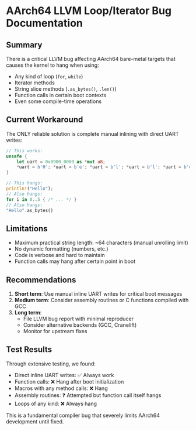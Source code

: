 # AArch64 LLVM Loop/Iterator Bug Documentation

## Summary

There is a critical LLVM bug affecting AArch64 bare-metal targets that causes the kernel to hang when using:
- Any kind of loop (`for`, `while`)
- Iterator methods
- String slice methods (`.as_bytes()`, `.len()`)
- Function calls in certain boot contexts
- Even some compile-time operations

## Current Workaround

The ONLY reliable solution is complete manual inlining with direct UART writes:

```rust
// This works:
unsafe {
    let uart = 0x0900_0000 as *mut u8;
    *uart = b'H'; *uart = b'e'; *uart = b'l'; *uart = b'l'; *uart = b'o'; *uart = b'\n';
}

// This hangs:
println!("Hello");
// Also hangs:
for i in 0..5 { /* ... */ }
// Also hangs:
"Hello".as_bytes()
```

## Limitations

- Maximum practical string length: ~64 characters (manual unrolling limit)
- No dynamic formatting (numbers, etc.)
- Code is verbose and hard to maintain
- Function calls may hang after certain point in boot

## Recommendations

1. **Short term**: Use manual inline UART writes for critical boot messages
2. **Medium term**: Consider assembly routines or C functions compiled with GCC
3. **Long term**: 
   - File LLVM bug report with minimal reproducer
   - Consider alternative backends (GCC, Cranelift)
   - Monitor for upstream fixes

## Test Results

Through extensive testing, we found:
- Direct inline UART writes: ✅ Always work
- Function calls: ❌ Hang after boot initialization
- Macros with any method calls: ❌ Hang
- Assembly routines: ❓ Attempted but function call itself hangs
- Loops of any kind: ❌ Always hang

This is a fundamental compiler bug that severely limits AArch64 development until fixed.
